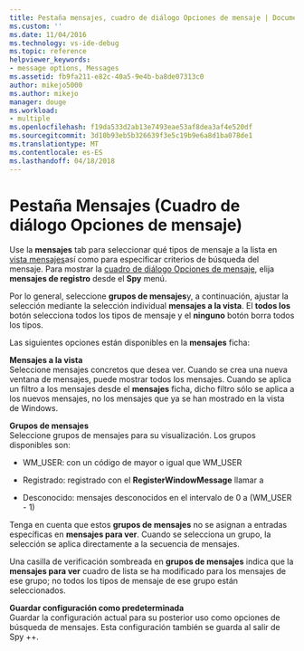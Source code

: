 ```yaml
---
title: Pestaña mensajes, cuadro de diálogo Opciones de mensaje | Documentos de Microsoft
ms.custom: ''
ms.date: 11/04/2016
ms.technology: vs-ide-debug
ms.topic: reference
helpviewer_keywords:
- message options, Messages
ms.assetid: fb9fa211-e82c-40a5-9e4b-ba8de07313c0
author: mikejo5000
ms.author: mikejo
manager: douge
ms.workload:
- multiple
ms.openlocfilehash: f19da533d2ab13e7493eae53af8dea3af4e520df
ms.sourcegitcommit: 3d10b93eb5b326639f3e5c19b9e6a8d1ba078de1
ms.translationtype: MT
ms.contentlocale: es-ES
ms.lasthandoff: 04/18/2018
---
```

# <a name="messages-tab-message-options-dialog-box"></a>Pestaña Mensajes (Cuadro de diálogo Opciones de mensaje)
Use la **mensajes** tab para seleccionar qué tipos de mensaje a la lista en [vista mensajes](../debugger/messages-view.md)así como para especificar criterios de búsqueda del mensaje. Para mostrar la [cuadro de diálogo Opciones de mensaje](../debugger/message-options-dialog-box.md), elija **mensajes de registro** desde el **Spy** menú.  
  
 Por lo general, seleccione **grupos de mensajes**y, a continuación, ajustar la selección mediante la selección individual **mensajes a la vista**. El **todos los** botón selecciona todos los tipos de mensaje y el **ninguno** botón borra todos los tipos.  
  
 Las siguientes opciones están disponibles en la **mensajes** ficha:  
  
 **Mensajes a la vista**  
 Seleccione mensajes concretos que desea ver. Cuando se crea una nueva ventana de mensajes, puede mostrar todos los mensajes. Cuando se aplica un filtro a los mensajes desde el **mensajes** ficha, dicho filtro sólo se aplica a los nuevos mensajes, no los mensajes que ya se han mostrado en la vista de Windows.  
  
 **Grupos de mensajes**  
 Seleccione grupos de mensajes para su visualización. Los grupos disponibles son:  
  
-   WM_USER: con un código de mayor o igual que WM_USER  
  
-   Registrado: registrado con el **RegisterWindowMessage** llamar a  
  
-   Desconocido: mensajes desconocidos en el intervalo de 0 a (WM_USER - 1)  
  
 Tenga en cuenta que estos **grupos de mensajes** no se asignan a entradas específicas en **mensajes para ver**. Cuando se selecciona un grupo, la selección se aplica directamente a la secuencia de mensajes.  
  
 Una casilla de verificación sombreada en **grupos de mensajes** indica que la **mensajes para ver** cuadro de lista se ha modificado para los mensajes de ese grupo; no todos los tipos de mensaje de ese grupo están seleccionados.  
  
 **Guardar configuración como predeterminada**  
 Guardar la configuración actual para su posterior uso como opciones de búsqueda de mensajes. Esta configuración también se guarda al salir de Spy ++.